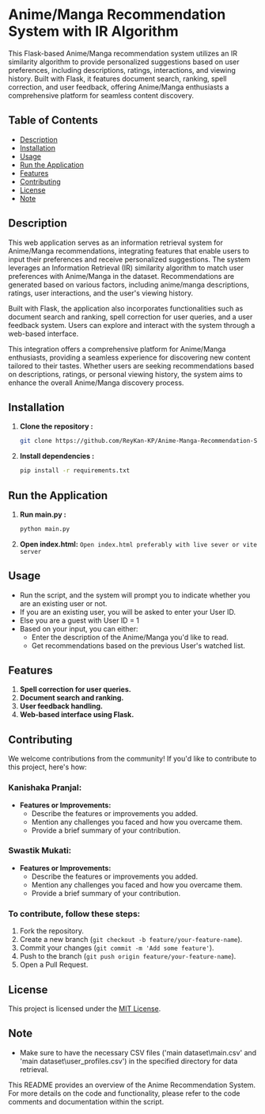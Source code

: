 # Anime/Manga Recommendation System with IR Algorithm
This Flask-based Anime/Manga recommendation system utilizes an IR similarity algorithm to provide personalized suggestions based on user preferences, including descriptions, ratings, interactions, and viewing history. Built with Flask, it features document search, ranking, spell correction, and user feedback, offering Anime/Manga enthusiasts a comprehensive platform for seamless content discovery.


## Table of Contents
- [Description](##Description)
- [Installation](##Installation)
- [Usage](##Usage)
- [Run the Application](##RunthApplication)
- [Features](##Features)
- [Contributing](##Contributing)
- [License](##License)
- [Note](##Note)

## Description
This web application serves as an information retrieval system for Anime/Manga recommendations, integrating features that enable users to input their preferences and receive personalized suggestions. The system leverages an Information Retrieval (IR) similarity algorithm to match user preferences with Anime/Manga in the dataset. Recommendations are generated based on various factors, including anime/manga descriptions, ratings, user interactions, and the user's viewing history.

Built with Flask, the application also incorporates functionalities such as document search and ranking, spell correction for user queries, and a user feedback system. Users can explore and interact with the system through a web-based interface.

This integration offers a comprehensive platform for Anime/Manga enthusiasts, providing a seamless experience for discovering new content tailored to their tastes. Whether users are seeking recommendations based on descriptions, ratings, or personal viewing history, the system aims to enhance the overall Anime/Manga discovery process.

## Installation
  1. **Clone the repository :**
       ```bash
      git clone https://github.com/ReyKan-KP/Anime-Manga-Recommendation-System-Using-IR.git
  2. **Install dependencies :**
      ```bash
      pip install -r requirements.txt
## Run the Application
1. **Run main.py :**
    ```bash
    python main.py
    ```
2. **Open index.html:**
  `Open index.html preferably with live sever or vite server`

## Usage
- Run the script, and the system will prompt you to indicate whether you are an existing user or not.
- If you are an existing user, you will be asked to enter your User ID.
- Else you are a guest with User ID = 1
- Based on your input, you can either:
  - Enter the description of the Anime/Manga you'd like to read.
  - Get recommendations based on the previous User's watched list.

## Features
  1. **Spell correction for user queries.**
  2. **Document search and ranking.**
  3. **User feedback handling.**
  4. **Web-based interface using Flask.**

## Contributing

We welcome contributions from the community! If you'd like to contribute to this project, here's how:

### Kanishaka Pranjal:

- **Features or Improvements:**
  - Describe the features or improvements you added.
  - Mention any challenges you faced and how you overcame them.
  - Provide a brief summary of your contribution.

### Swastik Mukati:

- **Features or Improvements:**
  - Describe the features or improvements you added.
  - Mention any challenges you faced and how you overcame them.
  - Provide a brief summary of your contribution.

### To contribute, follow these steps:

1. Fork the repository.
2. Create a new branch (`git checkout -b feature/your-feature-name`).
3. Commit your changes (`git commit -m 'Add some feature'`).
4. Push to the branch (`git push origin feature/your-feature-name`).
5. Open a Pull Request.

## License
  This project is licensed under the [MIT License](LICENSE).
## Note
- Make sure to have the necessary CSV files ('main dataset\\main.csv' and 'main dataset\\user_profiles.csv') in the specified directory for data retrieval.

This README provides an overview of the Anime Recommendation System. For more details on the code and functionality, please refer to the code comments and documentation within the script.
